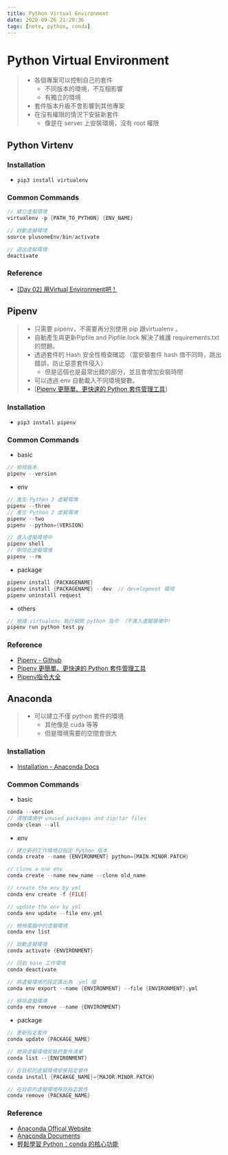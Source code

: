 ```yaml
---
title: Python Virtual Environment
date: 2020-09-26 21:20:36
tags: [note, python, conda]
---
```


# Python Virtual Environment
> - 各個專案可以控制自己的套件
>     - 不同版本的環境，不互相影響
>     - 有獨立的環境
> - 套件版本升級不會影響到其他專案
> - 在沒有權限的情況下安裝新套件
>     - 像是在 server 上安裝環境，沒有 root 權限

<!--more-->

## Python Virtenv
### Installation
- `pip3 install virtualenv`

### Common Commands
```c
// 建立虛擬環境
virtualenv -p {PATH_TO_PYTHON} {ENV_NAME}

// 啟動虛擬環境
source plusoneEnv/bin/activate

// 退出虛擬環境
deactivate
```

### Reference
- [[Day 02] 用Virtual Environment吧！](https://ithelp.ithome.com.tw/articles/10202335?sc=iThelpR)


## Pipenv
> - 只需要 pipenv，不需要再分別使用 pip 跟virtualenv 。
> - 自動產生與更新Pipfile and Pipfile.lock 解決了維護 requirements.txt 的問題。
> - 透過套件的 Hash 安全性檢查確認 （當安裝套件 hash 值不同時，跳出錯誤，防止惡意套件侵入）
>     - 但是這個也是最常出錯的部分，並且會增加安裝時間
> - 可以透過.env 自動載入不同環境變數。
> - [[Pipenv 更簡單、更快速的 Python 套件管理工具](https://medium.com/@chihsuan/pipenv-%E6%9B%B4%E7%B0%A1%E5%96%AE-%E6%9B%B4%E5%BF%AB%E9%80%9F%E7%9A%84-python-%E5%A5%97%E4%BB%B6%E7%AE%A1%E7%90%86%E5%B7%A5%E5%85%B7-135a47e504f4)]


### Installation
- `pip3 install pipenv`

### Common Commands
- basic
```c
// 檢視版本
pipenv --version
```
- env
```c
// 產生 Python 3 虛擬環境
pipenv --three
// 產生 Python 2 虛擬環境
pipenv --two
pipenv --python={VERSION}

// 進入虛擬環境中
pipenv shell
// 刪除此虛擬環境
pipenv --rm
```
- package
```c
pipenv install {PACKAGENAME}
pipenv install {PACKAGENAME} --dev  // development 環境
pipenv uninstall request
```
- others
```c
// 根據 virtualenv 執行相關 python 指令 （不進入虛擬環境中）
pipenv run python test.py
```

### Reference
- [Pipenv - Github](https://github.com/pypa/pipenv)
- [Pipenv 更簡單、更快速的 Python 套件管理工具](https://medium.com/@chihsuan/pipenv-%E6%9B%B4%E7%B0%A1%E5%96%AE-%E6%9B%B4%E5%BF%AB%E9%80%9F%E7%9A%84-python-%E5%A5%97%E4%BB%B6%E7%AE%A1%E7%90%86%E5%B7%A5%E5%85%B7-135a47e504f4)
- [Pipenv指令大全](https://medium.com/@johnnyellisjohnny/pipenv%E6%8C%87%E4%BB%A4%E5%A4%A7%E5%85%A8-6e4415cc8a15)


## Anaconda
> - 可以建立不僅 python 套件的環境
>     - 其他像是 cuda 等等
>     - 但是環境需要的空間會很大

### Installation
- [Installation - Anaconda Docs](https://docs.anaconda.com/anaconda/install/)
### Common Commands
- basic
```c
conda --version
// 清理環境中 unused packages and zip/tar files
conda clean --all
```
- env
```c
// 建立新的工作環境且指定 Python 版本
conda create --name {ENVIRONMENT} python={MAIN.MINOR.PATCH}

// clone a one env
conda create --name new_name --clone old_name

// create the env by yml
conda env create -f {FILE}

// update the env by yml
conda env update --file env.yml

// 檢視電腦中的虛擬環境
conda env list

// 啟動虛擬環境
conda activate {ENVIRONMENT}

// 回到 base 工作環境
conda deactivate

// 將虛擬環境的設定匯出為 .yml 檔
conda env export --name {ENVIRONMENT} --file {ENVIRONMENT}.yml

// 移除虛擬環境
conda env remove --name {ENVIRONMENT}
```
- package
```c
// 更新指定套件
conda update {PACKAGE_NAME}

// 檢視虛擬環境安裝的套件清單
conda list --{ENVIRONMENT}

// 在目前的虛擬環境安裝指定套件
conda install {PACAKGE_NAME}={MAJOR.MINOR.PATCH}

// 在目前的虛擬環境移除指定套件
conda remove {PACKAGE_NAME}
```
### Reference
- [Anaconda Offical Website](https://www.anaconda.com/)
- [Anaconda Documents](https://docs.anaconda.com/)
- [輕鬆學習 Python：conda 的核心功能](https://medium.com/datainpoint/python-essentials-conda-quickstart-1f1e9ecd1025)